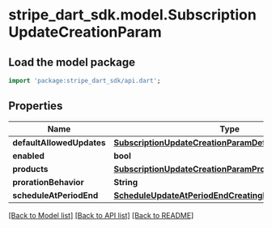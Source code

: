 # stripe_dart_sdk.model.SubscriptionUpdateCreationParam

## Load the model package
```dart
import 'package:stripe_dart_sdk/api.dart';
```

## Properties
Name | Type | Description | Notes
------------ | ------------- | ------------- | -------------
**defaultAllowedUpdates** | [**SubscriptionUpdateCreationParamDefaultAllowedUpdates**](SubscriptionUpdateCreationParamDefaultAllowedUpdates.md) |  | [optional] 
**enabled** | **bool** |  | 
**products** | [**SubscriptionUpdateCreationParamProducts**](SubscriptionUpdateCreationParamProducts.md) |  | [optional] 
**prorationBehavior** | **String** |  | [optional] 
**scheduleAtPeriodEnd** | [**ScheduleUpdateAtPeriodEndCreatingParam**](ScheduleUpdateAtPeriodEndCreatingParam.md) |  | [optional] 

[[Back to Model list]](../README.md#documentation-for-models) [[Back to API list]](../README.md#documentation-for-api-endpoints) [[Back to README]](../README.md)


